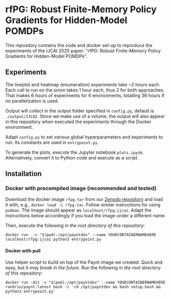 # rfPG: Robust Finite-Memory Policy Gradients for Hidden-Model POMDPs

This repository contains the code and docker set-up to reproduce the experiments of the IJCAI 2025 paper: "rfPG: Robust Finite-Memory Policy Gradients for Hidden-Model POMDPs".

## Experiments

The lineplot and heatmap (enumeration) experiments take ~2 hours each. Each call to run on the union takes 1 hour each, thus 2 for both approaches. That makes 6 hours of experiments for 6 environments, totalling 36 hours if no parallelization is used. 

Output will collect in the output folder specified in `config.py`, default is `./output/IJCAI`. Since we make use of a volume, the output will also appear in this repository when executed the experiments through the Docker environment.

Adapt `config.py` to set various global hyperparameters and experiments to run. Its constants are used in `entrypoint.py`.

To generate the plots, execute the Jupyter notebook `plots.ipynb`. Alternatively, convert it to Python code and execute as a script.

## Installation

### Docker with precompiled image (recommended and tested)

Download the docker image `rfpg.tar` from our [Zenodo repository](https://doi.org/10.5281/zenodo.15479643) and load it with, e.g., `docker load -i rfpg.tar`. Follow similar instructions for using `podman`. The image should appear as `localhost/rfpg:ijcai`. Adapt the instructions below accordingly if you load the image under a different name.

Then, execute the following *in the root directory of this repository*:

```shell
docker run  -v "$(pwd):/opt/payntdev" --name YOURCONTAINERNAMEHERE localhost/rfpg:ijcai python3 entrypoint.py
```

#### Docker with pull 

Use helper script to build on top of the Paynt image we created. Quick and easy, but it *may break in the future*. Run the following *in the root directory of this repository*:
```shell
docker run -dit -v "$(pwd):/opt/payntdev" --name YOURCONTAINERNAMEHERE randriu/paynt:latest bash -c 'cd /opt/payntdev && bash setup.bash && python3 entrypoint.py'
```

